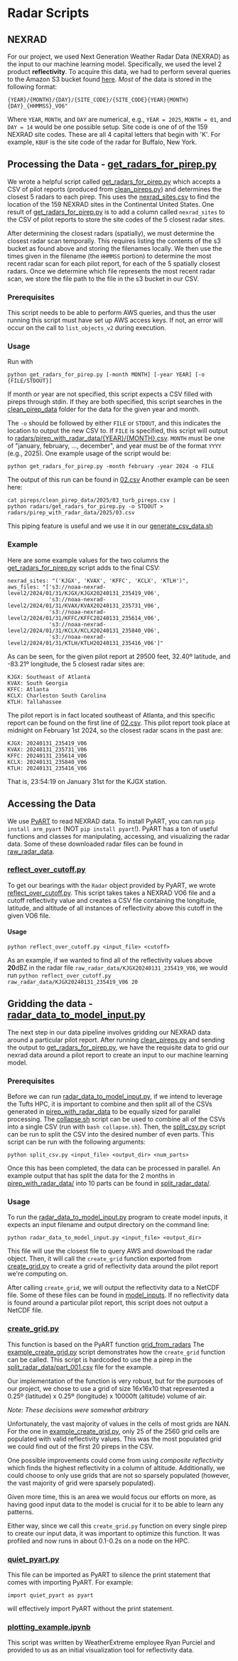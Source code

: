# Radar Scripts

## NEXRAD

For our project, we used Next Generation Weather Radar Data (NEXRAD) as the
input to our machine learning model. Specifically, we used the level 2 product
**reflectivity**. To acquire this data, we had to perform several queries to
the Amazon S3 bucket found 
[here](https://noaa-nexrad-level2.s3.amazonaws.com/index.html). 
*Most* of the data is stored in the following format:
```
{YEAR}/{MONTH}/{DAY}/{SITE_CODE}/{SITE_CODE}{YEAR}{MONTH}{DAY}_{HHMMSS}_VO6"
```
Where `YEAR`, `MONTH`, and `DAY` are numerical, e.g., `YEAR = 2025`, 
`MONTH = 01`, and `DAY = 14` would be one possible setup. Site code is one of
of the 159 NEXRAD site codes. These are all 4 capital letters that begin with
'K'. For example, `KBUF` is the site code of the radar for Buffalo, New York.

## Processing the Data - [get_radars_for_pirep.py](get_radars_for_pirep.py)
We wrote a helpful script called 
[get_radars_for_pirep.py](get_radars_for_pirep.py) which accepts a CSV of pilot
reports (produced from [clean_pireps.py](/pireps/clean_pireps.py)) and 
determines the closest 5 radars to each pirep. This uses the 
[nexrad_sites.csv](nexrad_sites.csv) to find the location of the 159
NEXRAD sites in the Continental United States. One result of
[get_radars_for_pirep.py](get_radars_for_pirep.py) is to add a column called 
`nexrad_sites` to the CSV of pilot reports to store the site codes of the 5 
closest radar sites.

After determining the closest radars (spatially), we must determine the closest
radar scan temporally. This requires listing the contents of the s3 bucket as found
above and storing the filenames locally. We then use the times given in the
filename (the `HHMMSS` portion) to determine the most recent radar scan for
each pilot report, for each of the 5 spatially closest radars. Once we determine
which file represents the most recent radar scan, we store the file path to the
file in the s3 bucket in our CSV.

### Prerequisites
This script needs to be able to perform AWS queries, and thus the user running
this script must have set up AWS access keys. If not, an error will occur
on the call to `list_objects_v2` during execution.

### Usage
Run with
```
python get_radars_for_pirep.py [-month MONTH] [-year YEAR] [-o {FILE/STDOUT}]
```
If month or year are not specified, this script expects a
CSV filled with pireps through stdin. If they are both specified,
this script searches in the [clean_pirep_data](/pireps/clean_pirep_data/) folder
for the data for the given year and month. 

The `-o` should be followed by either `FILE` or `STDOUT`, 
and this indicates the location to output the new CSV to. If `FILE` is
specified, this script will output to 
[radars/pirep_with_radar_data/{YEAR}/{MONTH}.csv](/radars/pirep_with_radar_data/2024/02.csv).
`MONTH` must be one of "january, february, ..., december", and year must be
of the format `YYYY` (e.g., 2025). One example usage of the script would be:
```
python get_radars_for_pirep.py -month february -year 2024 -o FILE
```
The output of this run can be found in [02.csv](/radars/pirep_with_radar_data/2024/02.csv)
Another example can be seen here:
```
cat pireps/clean_pirep_data/2025/03_turb_pireps.csv |
python radars/get_radars_for_pirep.py -o STDOUT > radars/pirep_with_radar_data/2025/03.csv
```
This piping feature is useful and we use it in our [generate_csv_data.sh](/hpc_scripts/data_processing/generate_csv_data.sh)

### Example
Here are some example values for the two columns the [get_radars_for_pirep.py](get_radars_for_pirep.py) script adds to the final CSV:

```
nexrad_sites: "('KJGX', 'KVAX', 'KFFC', 'KCLX', 'KTLH')",
aws_files: "['s3://noaa-nexrad-level2/2024/01/31/KJGX/KJGX20240131_235419_V06',
             's3://noaa-nexrad-level2/2024/01/31/KVAX/KVAX20240131_235731_V06', 
             's3://noaa-nexrad-level2/2024/01/31/KFFC/KFFC20240131_235614_V06', 
             's3://noaa-nexrad-level2/2024/01/31/KCLX/KCLX20240131_235840_V06', 
             's3://noaa-nexrad-level2/2024/01/31/KTLH/KTLH20240131_235416_V06']"
```
As can be seen, for the given pilot report at 29500 feet, 
32.40º latitude, and -83.21º longitude, the 5 closest radar sites are:
```
KJGX: Southeast of Atlanta
KVAX: South Georgia
KFFC: Atlanta
KCLX: Charleston South Carolina
KTLH: Tallahassee
```
The pilot report is in fact located southeast of Atlanta, and this specific
report can be found on the first line of 
[02.csv](/pireps/clean_pirep_data/2024/02.csv). This pilot report took place
at midnight on February 1st 2024, so the closest radar scans in the past are:
```
KJGX: 20240131_235419_V06
KVAX: 20240131_235731_V06
KFFC: 20240131_235614_V06
KCLX: 20240131_235840_V06
KTLH: 20240131_235416_V06
```
That is, 23:54:19 on January 31st for the KJGX station.

## Accessing the Data
We use [PyART](https://arm-doe.github.io/pyart/index.html) to read NEXRAD data. 
To install PyART, you can run `pip install arm_pyart` 
(NOT `pip install pyart`!). PyART has a ton of useful functions and classes
for manipulating, accessing, and visualizing the radar data. Some of these
downloaded radar files can be found in 
[raw_radar_data](raw_radar_data).

### [reflect_over_cutoff.py](reflect_over_cutoff.py)
To get our bearings with the `Radar` object provided by PyART, we wrote
[reflect_over_cutoff.py](reflect_over_cutoff.py). This script takes takes a 
NEXRAD VO6 file and a cutoff reflectivity value and creates a CSV file
containing the longitude, latitude, and altitude of all instances of 
reflectivity above this cutoff in the given VO6 file. 

#### Usage
```
python reflect_over_cutoff.py <input_file> <cutoff>
```
As an example, if we wanted to find all of the reflectivity values above **20**dBZ
in the radar file `raw_radar_data/KJGX20240131_235419_V06`, we would run
`python reflect_over_cutoff.py raw_radar_data/KJGX20240131_235419_V06 20`


## Gridding the data - [radar_data_to_model_input.py](radar_data_to_model_input.py)
The next step in our data pipeline involves gridding our NEXRAD data around
a particular pilot report. After running 
[clean_pireps.py](../pireps/clean_pireps.py) and sending the output to
[get_radars_for_pirep.py](get_radars_for_pirep.py), we have the requisite
data to grid our nexrad data around a pilot report to create an input to our
machine learning model.

### Prerequisites
Before we can run [radar_data_to_model_input.py](radar_data_to_model_input.py),
if we intend to leverage the Tufts HPC, it is important to combine and then 
split all of the CSVs generated in [pirep_with_radar_data](pirep_with_radar_data)
to be equally sized for parallel processing.
The [collapse.sh](collapse.sh) script can be used to combine all of the CSVs
into a single CSV (run with `bash collapse.sh`). Then, the 
[split_csv.py](split_csv.py) script can be run to split the CSV into the
desired number of even parts. This script can be run with the following 
arguments:
```
python split_csv.py <input_file> <output_dir> <num_parts>
```
Once this has been completed, the data can be processed in parallel. An example
output that has split the data for the 2 months in 
[pirep_with_radar_data/](pirep_with_radar_data) into 10 parts can be found in 
[split_radar_data/](split_radar_data).

### Usage
To run the [radar_data_to_model_input.py](radar_data_to_model_input.py)
program to create model inputs, it expects an input filename and output
directory on the command line:
```
python radar_data_to_model_input.py <input_file> <output_dir>
```
This file will use the closest file to query AWS and download the radar
object. Then, it will call the `create_grid` function exported from
[create_grid.py](create_grid.py) to create a grid of reflectivity data around
the pilot report we're computing on.

After calling `create_grid`, we will output the reflectivity data to a NetCDF
file. Some of these files can be found in [model_inputs](model_inputs). If
no reflectivity data is found around a particular pilot report, this script
does not output a NetCDF file.

### [create_grid.py](create_grid.py)
This function is based on the PyART function 
[grid_from_radars](https://arm-doe.github.io/pyart/API/generated/pyart.map.grid_from_radars.html)
The [example_create_grid.py](example_create_grid.py) script demonstrates how
the `create_grid` function can be called. This script is hardcoded to use
the a pirep in the 
[split_radar_data/part_001.csv](split_radar_data/part_001.csv) file for
the example.

Our implementation of the function is very robust, but for the purposes of our
project, we chose to use a grid of size 16x16x10 that represented
a 0.25º (latitude) x 0.25º (longitude) x 10000ft (altitude) volume of air. 

*Note: These decisions were somewhat arbitrary*

Unfortunately, the vast majority of values in the cells of most grids are NAN.
For the one in [example_create_grid.py](example_create_grid.py), only 25 of the
2560 grid cells are populated with valid
reflectivity values. This was the most populated grid we could find out of
the first 20 pireps in the CSV.

One possible improvements could come from using *composite reflectivity* which
finds the highest reflectivity in a column of altitude. 
Additionally, we could choose to only
use grids that are not so sparsely populated (however, the vast majority of grid
were sparsely populated).

Given more time, this is an area we would focus our efforts on more, as having
good input data to the model is crucial for it to be able to learn any patterns.

Either way, since we call this `create_grid.py` function on
every single pirep to create our input data, it was important to optimize this
function. It was profiled and now runs in about 0.1-0.2s on a node on the HPC.

### [quiet_pyart.py](quiet_pyart.py)

This file can be imported as PyART to silence the print statement that comes
with importing PyART. For example:
```
import quiet_pyart as pyart
```
will effectively import PyART without the print statement.

### [plotting_example.ipynb](plotting_example.ipynb)
This script was written by WeatherExtreme employee Ryan Purciel and provided to 
us as an initial visualization tool for reflectivity data.
